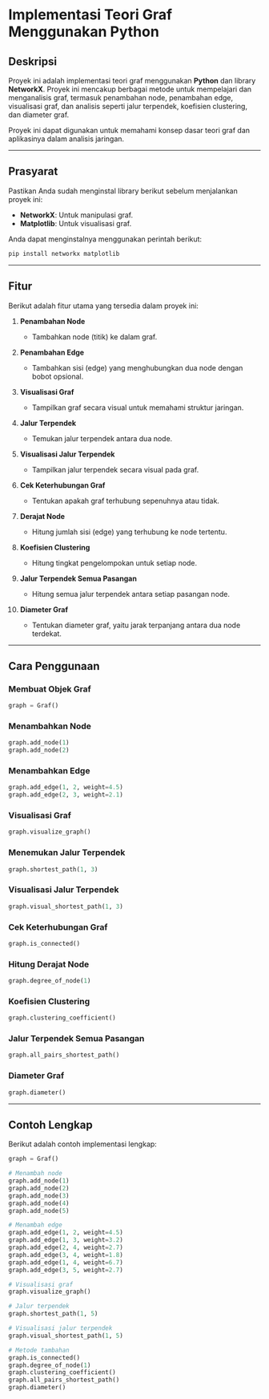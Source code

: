 # Implementasi Teori Graf Menggunakan Python

## Deskripsi
Proyek ini adalah implementasi teori graf menggunakan **Python** dan library **NetworkX**. Proyek ini mencakup berbagai metode untuk mempelajari dan menganalisis graf, termasuk penambahan node, penambahan edge, visualisasi graf, dan analisis seperti jalur terpendek, koefisien clustering, dan diameter graf. 

Proyek ini dapat digunakan untuk memahami konsep dasar teori graf dan aplikasinya dalam analisis jaringan.

---

## Prasyarat
Pastikan Anda sudah menginstal library berikut sebelum menjalankan proyek ini:
- **NetworkX**: Untuk manipulasi graf.
- **Matplotlib**: Untuk visualisasi graf.

Anda dapat menginstalnya menggunakan perintah berikut:
```bash
pip install networkx matplotlib
```

---

## Fitur
Berikut adalah fitur utama yang tersedia dalam proyek ini:

1. **Penambahan Node**
   - Tambahkan node (titik) ke dalam graf.

2. **Penambahan Edge**
   - Tambahkan sisi (edge) yang menghubungkan dua node dengan bobot opsional.

3. **Visualisasi Graf**
   - Tampilkan graf secara visual untuk memahami struktur jaringan.

4. **Jalur Terpendek**
   - Temukan jalur terpendek antara dua node.

5. **Visualisasi Jalur Terpendek**
   - Tampilkan jalur terpendek secara visual pada graf.

6. **Cek Keterhubungan Graf**
   - Tentukan apakah graf terhubung sepenuhnya atau tidak.

7. **Derajat Node**
   - Hitung jumlah sisi (edge) yang terhubung ke node tertentu.

8. **Koefisien Clustering**
   - Hitung tingkat pengelompokan untuk setiap node.

9. **Jalur Terpendek Semua Pasangan**
   - Hitung semua jalur terpendek antara setiap pasangan node.

10. **Diameter Graf**
    - Tentukan diameter graf, yaitu jarak terpanjang antara dua node terdekat.

---

## Cara Penggunaan

### Membuat Objek Graf
```python
graph = Graf()
```

### Menambahkan Node
```python
graph.add_node(1)
graph.add_node(2)
```

### Menambahkan Edge
```python
graph.add_edge(1, 2, weight=4.5)
graph.add_edge(2, 3, weight=2.1)
```

### Visualisasi Graf
```python
graph.visualize_graph()
```

### Menemukan Jalur Terpendek
```python
graph.shortest_path(1, 3)
```

### Visualisasi Jalur Terpendek
```python
graph.visual_shortest_path(1, 3)
```

### Cek Keterhubungan Graf
```python
graph.is_connected()
```

### Hitung Derajat Node
```python
graph.degree_of_node(1)
```

### Koefisien Clustering
```python
graph.clustering_coefficient()
```

### Jalur Terpendek Semua Pasangan
```python
graph.all_pairs_shortest_path()
```

### Diameter Graf
```python
graph.diameter()
```

---

## Contoh Lengkap
Berikut adalah contoh implementasi lengkap:

```python
graph = Graf()

# Menambah node
graph.add_node(1)
graph.add_node(2)
graph.add_node(3)
graph.add_node(4)
graph.add_node(5)

# Menambah edge
graph.add_edge(1, 2, weight=4.5)
graph.add_edge(1, 3, weight=3.2)
graph.add_edge(2, 4, weight=2.7)
graph.add_edge(3, 4, weight=1.8)
graph.add_edge(1, 4, weight=6.7)
graph.add_edge(3, 5, weight=2.7)

# Visualisasi graf
graph.visualize_graph()

# Jalur terpendek
graph.shortest_path(1, 5)

# Visualisasi jalur terpendek
graph.visual_shortest_path(1, 5)

# Metode tambahan
graph.is_connected()
graph.degree_of_node(1)
graph.clustering_coefficient()
graph.all_pairs_shortest_path()
graph.diameter()
```
